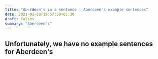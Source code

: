 ```yaml
---
title: "Aberdeen's in a sentence | Aberdeen's example sentences"
date: 2021-01-20T19:57:50+05:30
draft: falses
summary: "Aberdeen's"
---
```

## Unfortunately, we have no example sentences for Aberdeen's                 
